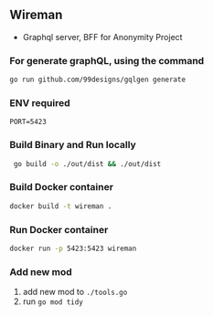 ## Wireman
- Graphql server, BFF for Anonymity Project

### For generate graphQL, using the command
```sh
go run github.com/99designs/gqlgen generate
```

### ENV required
```
PORT=5423
```
### Build Binary and Run locally
```sh
 go build -o ./out/dist && ./out/dist
```

### Build Docker container
```sh
docker build -t wireman .
```

### Run Docker container
```sh
docker run -p 5423:5423 wireman
```

### Add new mod
1. add new mod to `./tools.go`
2. run `go mod tidy`